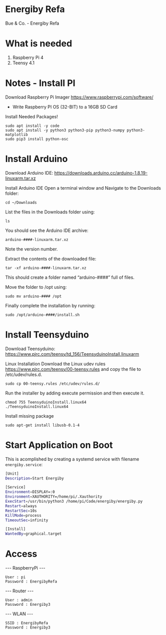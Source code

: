 # Energiby Refa
Bue &amp; Co. - Energiby Refa

# What is needed
1. Raspberry Pi 4
2. Teensy 4.1

# Notes - Install PI
Download Raspberry Pi Imager https://www.raspberrypi.com/software/
  - Write Raspberry PI OS (32-BIT) to a 16GB SD Card


Install Needed Packages!
```console
sudo apt install -y code
sudo apt install -y python3 python3-pip python3-numpy python3-matplotlib
sudo pip3 install python-osc
```

# Install Arduino
Download Arduino IDE: https://downloads.arduino.cc/arduino-1.8.19-linuxarm.tar.xz

Install Arduino IDE
Open a terminal window and Navigate to the Downloads folder:
```console
cd ~/Downloads
```

List the files in the Downloads folder using:
```console
ls
```

You should see the Arduino IDE archive:
```console
arduino-####-linuxarm.tar.xz
```
Note the version number.

Extract the contents of the downloaded file:
```console
tar -xf arduino-####-linuxarm.tar.xz
```
This should create a folder named “arduino-####” full of files.

Move the folder to /opt using:
```console
sudo mv arduino-#### /opt
```
Finally complete the installation by running:
```console
sudo /opt/arduino-####/install.sh
```

# Install Teensyduino
Download Teensyduino: https://www.pjrc.com/teensy/td_156/TeensyduinoInstall.linuxarm

Linux Installation
Download the Linux udev rules https://www.pjrc.com/teensy/00-teensy.rules and copy the file to /etc/udev/rules.d.
```console
sudo cp 00-teensy.rules /etc/udev/rules.d/
```
Run the installer by adding execute permission and then execute it.
```console
chmod 755 TeensyduinoInstall.linux64
./TeensyduinoInstall.linux64
```
Install missing package
```console
sudo apt-get install libusb-0.1-4
```

# Start Application on Boot
This is acomplished by creating a systemd service with filename ```energiby.service```:
```bash
[Unit]
Description=Start Energiby

[Service]
Environment=DISPLAY=:0
Environment=XAUTHORITY=/home/pi/.Xauthority
ExecStart=/usr/bin/python3 /home/pi/Code/energiby/energiby.py
Restart=always
RestartSec=10s
KillMode=process
TimeoutSec=infinity

[Install]
WantedBy=graphical.target
```

# Access
--- RaspberryPi ---
```
User : pi
Password : EnergibyRefa
```
--- Router ---
```
User : admin
Password : Energiby3
```
--- WLAN ---
```
SSID : EnergibyRefa
Password : Energiby3
```
